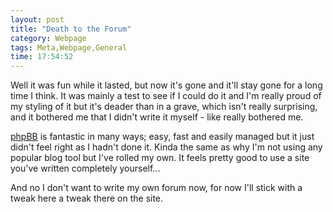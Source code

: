 ```yaml
---
layout: post
title: "Death to the Forum"
category: Webpage
tags: Meta,Webpage,General
time: 17:54:52
---
```

Well it was fun while it lasted, but now it's gone and it'll stay gone for a long time I think. It was mainly a test to see if I could do it and I'm really proud of my styling of it but it's deader than in a grave, which isn't really surprising, and it bothered me that I didn't write it myself - like really bothered me. 

[phpBB](http://www.phpbb.com/) is fantastic in many ways; easy, fast and easily managed but it just didn't feel right as I hadn't done it. Kinda the same as why I'm not using any popular blog tool but I've rolled my own. It feels pretty good to use a site you've written completely yourself...

And no I don't want to write my own forum now, for now I'll stick with a tweak here a tweak there on the site.

